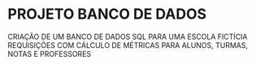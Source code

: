 # PROJETO BANCO DE DADOS

CRIAÇÃO DE UM BANCO DE DADOS SQL PARA UMA ESCOLA FICTÍCIA<br> 
REQUISIÇÕES COM CÁLCULO DE MÉTRICAS PARA ALUNOS, TURMAS, NOTAS E PROFESSORES
